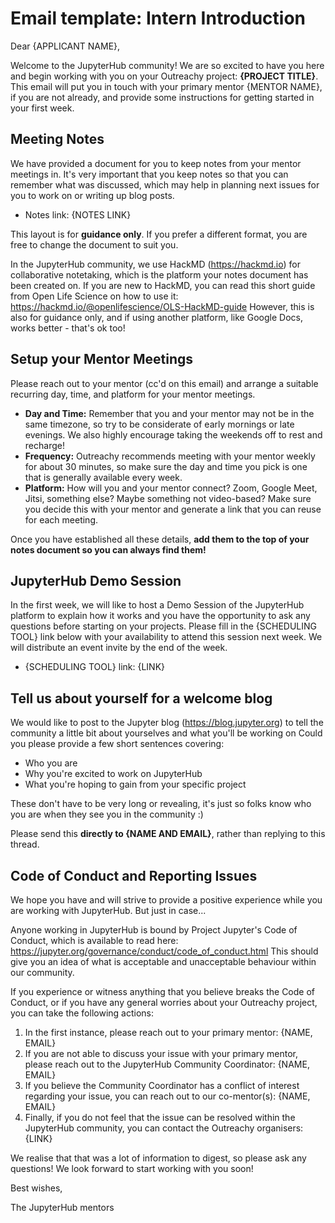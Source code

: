 # Email template: Intern Introduction

Dear {APPLICANT NAME},

Welcome to the JupyterHub community! We are so excited to have you here and begin
working with you on your Outreachy project: **{PROJECT TITLE}**. This email will
put you in touch with your primary mentor {MENTOR NAME}, if you are not already,
and provide some instructions for getting started in your first week.

## Meeting Notes

We have provided a document for you to keep notes from your mentor meetings in.
It's very important that you keep notes so that you can remember what was
discussed, which may help in planning next issues for you to work on or writing
up blog posts.

- Notes link: {NOTES LINK}

This layout is for **guidance only**. If you prefer a different format, you are
free to change the document to suit you.

In the JupyterHub community, we use HackMD (https://hackmd.io) for collaborative
notetaking, which is the platform your notes document has been created on. If
you are new to HackMD, you can read this short guide from Open Life Science on
how to use it: https://hackmd.io/@openlifescience/OLS-HackMD-guide However, this
is also for guidance only, and if using another platform, like Google Docs,
works better - that's ok too!

## Setup your Mentor Meetings

Please reach out to your mentor (cc'd on this email) and arrange a suitable
recurring day, time, and platform for your mentor meetings.

- **Day and Time:** Remember that you and your mentor may not be in the same
  timezone, so try to be considerate of early mornings or late evenings. We also
  highly encourage taking the weekends off to rest and recharge!
- **Frequency:** Outreachy recommends meeting with your mentor weekly for about
  30 minutes, so make sure the day and time you pick is one that is generally
  available every week.
- **Platform:** How will you and your mentor connect? Zoom, Google Meet, Jitsi,
  something else? Maybe something not video-based? Make sure you decide this
  with your mentor and generate a link that you can reuse for each meeting.

Once you have established all these details, **add them to the top of your notes
document so you can always find them!**

<!-- This section is optional depending on if someone is able to lead the demo -->

## JupyterHub Demo Session

In the first week, we will like to host a Demo Session of the JupyterHub platform
to explain how it works and you have the opportunity to ask any questions before
starting on your projects. Please fill in the {SCHEDULING TOOL} link below with your
availability to attend this session next week. We will distribute an event invite
by the end of the week.

- {SCHEDULING TOOL} link: {LINK}

## Tell us about yourself for a welcome blog

We would like to post to the Jupyter blog (https://blog.jupyter.org) to tell the
community a little bit about yourselves and what you'll be working on Could you
please provide a few short sentences covering:

- Who you are
- Why you're excited to work on JupyterHub
- What you're hoping to gain from your specific project

These don't have to be very long or revealing, it's just so folks know who you
are when they see you in the community :)

Please send this **directly to {NAME AND EMAIL}**, rather than replying to this
thread.

## Code of Conduct and Reporting Issues

We hope you have and will strive to provide a positive experience while you are
working with JupyterHub. But just in case...

Anyone working in JupyterHub is bound by Project Jupyter's Code of Conduct, which
is available to read here: https://jupyter.org/governance/conduct/code_of_conduct.html
This should give you an idea of what is acceptable and unacceptable behaviour
within our community.

If you experience or witness anything that you believe breaks the Code of Conduct,
or if you have any general worries about your Outreachy project, you can take the
following actions:

1. In the first instance, please reach out to your primary mentor: {NAME, EMAIL}
2. If you are not able to discuss your issue with your primary mentor, please
   reach out to the JupyterHub Community Coordinator: {NAME, EMAIL}
3. If you believe the Community Coordinator has a conflict of interest regarding
   your issue, you can reach out to our co-mentor(s): {NAME, EMAIL}
4. Finally, if you do not feel that the issue can be resolved within the JupyterHub
   community, you can contact the Outreachy organisers: {LINK}

We realise that that was a lot of information to digest, so please ask any
questions! We look forward to start working with you soon!

Best wishes,

The JupyterHub mentors
